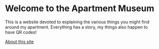 # Welcome to the Apartment Museum

This is a website devoted to explaining the various things you might find around my apartment. Everything has a story, my things also happen to have QR codes!


[About this site](/about.md)